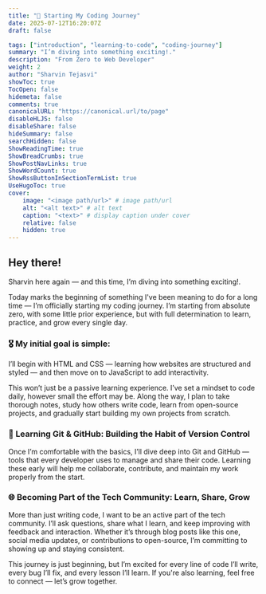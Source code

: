 ```yaml
---
title: "📘 Starting My Coding Journey"
date: 2025-07-12T16:20:07Z
draft: false

tags: ["introduction", "learning-to-code", "coding-journey"]
summary: "I’m diving into something exciting!."
description: "From Zero to Web Developer"
weight: 2
author: "Sharvin Tejasvi"
showToc: true
TocOpen: false
hidemeta: false
comments: true
canonicalURL: "https://canonical.url/to/page"
disableHLJS: false
disableShare: false
hideSummary: false
searchHidden: false
ShowReadingTime: true
ShowBreadCrumbs: true
ShowPostNavLinks: true
ShowWordCount: true
ShowRssButtonInSectionTermList: true
UseHugoToc: true
cover:
    image: "<image path/url>" # image path/url
    alt: "<alt text>" # alt text
    caption: "<text>" # display caption under cover
    relative: false
    hidden: true
---
```


## Hey there!
 Sharvin here again — and this time, I’m diving into something exciting!.

Today marks the beginning of something I've been meaning to do for a long time — I’m officially starting my coding journey. I’m starting from absolute zero, with some little prior experience, but with full determination to learn, practice, and grow every single day. 

### 🎖 My initial goal is simple:
 I’ll begin with HTML and CSS — learning how websites are structured and styled — and then move on to JavaScript to add interactivity.

 This won’t just be a passive learning experience. I’ve set a mindset to code daily, however small the effort may be. Along the way, I plan to take thorough notes, study how others write code, learn from open-source projects, and gradually start building my own projects from scratch.

### 📁 Learning Git & GitHub: Building the Habit of Version Control
 Once I’m comfortable with the basics, I’ll dive deep into Git and GitHub — tools that every developer uses to manage and share their code. Learning these early will help me collaborate, contribute, and maintain my work properly from the start.

### 🌐 Becoming Part of the Tech Community: Learn, Share, Grow
 More than just writing code, I want to be an active part of the tech community. I’ll ask questions, share what I learn, and keep improving with feedback and interaction. Whether it’s through blog posts like this one, social media updates, or contributions to open-source, I’m committing to showing up and staying consistent.


This journey is just beginning, but I’m excited for every line of code I’ll write, every bug I’ll fix, and every lesson I’ll learn. If you're also learning, feel free to connect — let’s grow together.
